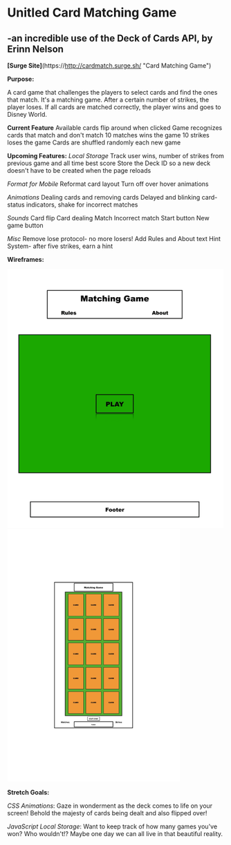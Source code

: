 # Unitled Card Matching Game

## -an incredible use of the Deck of Cards API, by Erinn Nelson

**[Surge Site]**(https://http://cardmatch.surge.sh/ "Card Matching Game")


**Purpose:**

A card game that challenges the players to select cards and find the ones that match. It's a matching game. After a certain number of strikes, the player loses. If all cards are matched correctly, the player wins and goes to Disney World.

**Current Feature**
Available cards flip around when clicked
Game recognizes cards that match and don't match
10 matches wins the game
10 strikes loses the game
Cards are shuffled randomly each new game

**Upcoming Features:**
_Local Storage_
Track user wins, number of strikes from previous game and all time best score
Store the Deck ID so a new deck doesn't have to be created when the page reloads

_Format for Mobile_
Reformat card layout
Turn off over hover animations

_Animations_
Dealing cards and removing cards
Delayed and blinking card-status indicators, shake for incorrect matches

_Sounds_
Card flip
Card dealing
Match
Incorrect match
Start button
New game button

_Misc_
Remove lose protocol- no more losers!
Add Rules and About text
Hint System- after five strikes, earn a hint


**Wireframes:**

<img src="wireframes/wireframe_main.gif" alt="wireframe" width="500"/>
<img src="wireframes/wireframe_mobile.jpg" alt="mobile wireframe" width="400"/>

**Stretch Goals:**

_CSS Animations_: Gaze in wonderment as the deck comes to life on your screen! Behold the majesty of cards being dealt and also flipped over!

_JavaScript Local Storage_: Want to keep track of how many games you've won? Who wouldn't!? Maybe one day we can all live in that beautiful reality.
 

